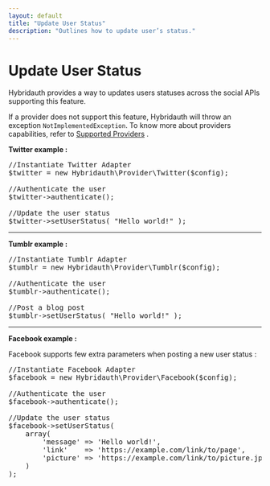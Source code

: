 ```yaml
---
layout: default
title: "Update User Status"
description: "Outlines how to update user’s status."
---
```


Update User Status
==================

Hybridauth provides a way to updates users statuses across the social APIs supporting this feature.

If a provider does not support this feature, Hybridauth will throw an exception `NotImplementedException`.
To know more about providers capabilities, refer to [Supported Providers](providers.html) .

**Twitter example :**

<pre>
//Instantiate Twitter Adapter
$twitter = new Hybridauth\Provider\Twitter($config);

//Authenticate the user
$twitter->authenticate();

//Update the user status
$twitter->setUserStatus( "Hello world!" );
</pre>

<hr />

**Tumblr example :**

<pre>
//Instantiate Tumblr Adapter
$tumblr = new Hybridauth\Provider\Tumblr($config);

//Authenticate the user
$tumblr->authenticate();

//Post a blog post
$tumblr->setUserStatus( "Hello world!" );
</pre>

<hr />

**Facebook example :**

Facebook supports few extra parameters when posting a new user status :

<pre>
//Instantiate Facebook Adapter
$facebook = new Hybridauth\Provider\Facebook($config);

//Authenticate the user
$facebook->authenticate();

//Update the user status
$facebook->setUserStatus(
    array(
        'message' => 'Hello world!',
        'link'    => 'https://example.com/link/to/page',
        'picture' => 'https://example.com/link/to/picture.jpg'
    )
);
</pre>
